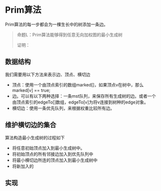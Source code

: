 # Prim算法

Prim算法的每一步都会为一棵生长中的树添加一条边。

> 命题L：Prim算法能够得到任意无向加权图的最小生成树
>
> 证明：

## 数据结构

我们需要用以下方法来表示边、顶点、横切边

- 顶点：使用一个由顶点索引的数组marked[]，如果顶点v在树中，那么marked[v] == true;
- 边。可以有以下两种选择：一条mst队列，来保存所有生成树的边。或者一个由顶点索引的edgeTo[]数组，edgeTo[v]为将v连接到树种的edge对象。
- 横切边：使用一条优先队列，来根据权重比较所有边。

## 维护横切边的集合

算法构造最小生成树的过程如下

- 将任意初始顶点加入到最小生成树中。
- 将初始顶点的所有邻接边加入到优先队列中
- 将最小横切边所连的顶点加入到最小生成树中
- 将新加入的

## 实现